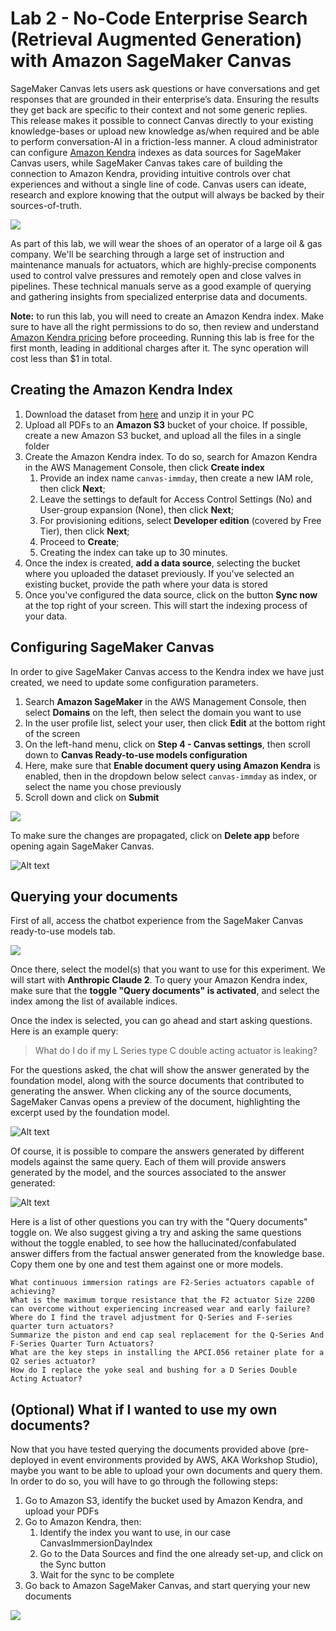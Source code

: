 # Lab 2 - No-Code Enterprise Search (Retrieval Augmented Generation) with Amazon SageMaker Canvas

SageMaker Canvas lets users ask questions or have conversations and get responses that are grounded in their enterprise’s data. Ensuring the results they get back are specific to their context and not some generic replies. This release makes it possible to connect Canvas directly to your existing knowledge-bases or upload new knowledge as/when required and be able to perform conversation-AI in a friction-less manner. A cloud administrator can configure [Amazon Kendra](https://aws.amazon.com/kendra/) indexes as data sources for SageMaker Canvas users, while SageMaker Canvas takes care of building the connection to Amazon Kendra, providing intuitive controls over chat experiences and without a single line of code. Canvas users can ideate, research and explore knowing that the output will always be backed by their sources-of-truth.

![](./images/canvas-enterprise-search.png)

As part of this lab, we will wear the shoes of an operator of a large oil & gas company. We'll be searching through a large set of instruction and maintenance manuals for actuators, which are highly-precise components used to control valve pressures and remotely open and close valves in pipelines. These technical manuals serve as a good example of querying and gathering insights from specialized enterprise data and documents.

**Note:** to run this lab, you will need to create an Amazon Kendra index. Make sure to have all the right permissions to do so, then review and understand [Amazon Kendra pricing](https://aws.amazon.com/kendra/pricing) before proceeding. Running this lab is free for the first month, leading in additional charges after it. The sync operation will cost less than $1 in total. 

## Creating the Amazon Kendra Index

1. Download the dataset from [here](https://static.us-east-1.prod.workshops.aws/public/b74dd72c-ad18-450e-bbbf-ae673a9e6c58/assets/datasets/industrial-documents.zip) and unzip it in your PC
1. Upload all PDFs to an **Amazon S3** bucket of your choice. If possible, create a new Amazon S3 bucket, and upload all the files in a single folder
1. Create the Amazon Kendra index. To do so, search for Amazon Kendra in the AWS Management Console, then click **Create index**
    1. Provide an index name `canvas-immday`, then create a new IAM role, then click **Next**;
    1. Leave the settings to default for Access Control Settings (No) and User-group expansion (None), then click **Next**;
    1. For provisioning editions, select **Developer edition** (covered by Free Tier), then click **Next**;
    1. Proceed to **Create**;
    1. Creating the index can take up to 30 minutes.
1. Once the index is created, **add a data source**, selecting the bucket where you uploaded the dataset previously. If you've selected an existing bucket, provide the path where your data is stored
1. Once you've configured the data source, click on the button **Sync now** at the top right of your screen. This will start the indexing process of your data.


## Configuring SageMaker Canvas

In order to give SageMaker Canvas access to the Kendra index we have just created, we need to update some configuration parameters.

1. Search **Amazon SageMaker** in the AWS Management Console, then select **Domains** on the left, then select the domain you want to use
1. In the user profile list, select your user, then click **Edit** at the bottom right of the screen
1. On the left-hand menu, click on **Step 4 - Canvas settings**, then scroll down to **Canvas Ready-to-use models configuration**
1. Here, make sure that **Enable document query using Amazon Kendra** is enabled, then in the dropdown below select `canvas-immday` as index, or select the name you chose previously
1. Scroll down and click on **Submit**

![](./images/enterprise-search-config.png)

To make sure the changes are propagated, click on **Delete app** before opening again SageMaker Canvas.

![Alt text](./images/delete-app.png)

## Querying your documents

First of all, access the chatbot experience from the SageMaker Canvas ready-to-use models tab.

![](./images/canvas-chat-bootstrap.png)

Once there, select the model(s) that you want to use for this experiment. We will start with **Anthropic Claude 2**. To query your Amazon Kendra index, make sure that the **toggle "Query documents" is activated**, and select the index among the list of available indices.

Once the index is selected, you can go ahead and start asking questions. Here is an example query:

> What do I do if my L Series type C double acting actuator is leaking?

For the questions asked, the chat will show the answer generated by the foundation model, along with the source documents that contributed to generating the answer. When clicking any of the source documents, SageMaker Canvas opens a preview of the document, highlighting the excerpt used by the foundation model.

![Alt text](./images/canvas-rag-manuf.png)

Of course, it is possible to compare the answers generated by different models against the same query. Each of them will provide answers generated by the model, and the sources associated to the answer generated:

![Alt text](./images/canvas-rag-manuf-compare.png)

Here is a list of other questions you can try with the "Query documents" toggle on. We also suggest giving a try and asking the same questions without the toggle enabled, to see how the hallucinated/confabulated answer differs from the factual answer generated from the knowledge base. Copy them one by one and test them against one or more models.

```
What continuous immersion ratings are F2-Series actuators capable of achieving?
What is the maximum torque resistance that the F2 actuator Size 2200 can overcome without experiencing increased wear and early failure?
Where do I find the travel adjustment for Q-Series and F-series quarter turn actuators?
Summarize the piston and end cap seal replacement for the Q-Series And F-Series Quarter Turn Actuators?
What are the key steps in installing the APCI.056 retainer plate for a Q2 series actuator?
How do I replace the yoke seal and bushing for a D Series Double Acting Actuator? 
```

## (Optional) What if I wanted to use my own documents?

Now that you have tested querying the documents provided above (pre-deployed in event environments provided by AWS, AKA Workshop Studio), maybe you want to be able to upload your own documents and query them. In order to do so, you will have to go through the following steps:

1. Go to Amazon S3, identify the bucket used by Amazon Kendra, and upload your PDFs
1. Go to Amazon Kendra, then:
    1. Identify the index you want to use, in our case CanvasImmersionDayIndex
    1. Go to the Data Sources and find the one already set-up, and click on the Sync button
    1. Wait for the sync to be complete
1. Go back to Amazon SageMaker Canvas, and start querying your new documents

![](./images/kendra-byo.gif)